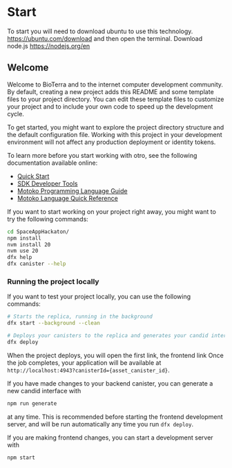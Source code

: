 # Start
To start you will need to download ubuntu to use this technology. https://ubuntu.com/download and then open the terminal.
Download node.js https://nodejs.org/en


## Welcome
Welcome to BioTerra and to the internet computer development community. By default, creating a new project adds this README and some template files to your project directory. You can edit these template files to customize your project and to include your own code to speed up the development cycle.

To get started, you might want to explore the project directory structure and the default configuration file. Working with this project in your development environment will not affect any production deployment or identity tokens.

To learn more before you start working with otro, see the following documentation available online:

- [Quick Start](https://internetcomputer.org/docs/current/developer-docs/setup/deploy-locally)
- [SDK Developer Tools](https://internetcomputer.org/docs/current/developer-docs/setup/install)
- [Motoko Programming Language Guide](https://internetcomputer.org/docs/current/motoko/main/motoko)
- [Motoko Language Quick Reference](https://internetcomputer.org/docs/current/motoko/main/language-manual)

If you want to start working on your project right away, you might want to try the following commands:
```bash
cd SpaceAppHackaton/
npm install
nvm install 20
nvm use 20
dfx help
dfx canister --help
```

### Running the project locally

If you want to test your project locally, you can use the following commands:

```bash
# Starts the replica, running in the background
dfx start --background --clean

# Deploys your canisters to the replica and generates your candid interface
dfx deploy
```
When the project deploys, you will open the first link, the frontend link
Once the job completes, your application will be available at `http://localhost:4943?canisterId={asset_canister_id}`.

If you have made changes to your backend canister, you can generate a new candid interface with

```bash
npm run generate
```

at any time. This is recommended before starting the frontend development server, and will be run automatically any time you run `dfx deploy`.

If you are making frontend changes, you can start a development server with

```bash
npm start
```
